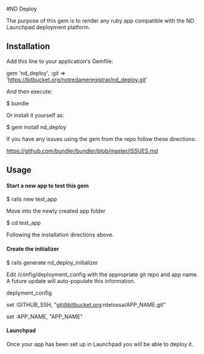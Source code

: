 #ND Deploy

The purpose of this gem is to render any ruby app compatible with the ND Launchpad deployment platform.

## Installation

Add this line to your application's Gemfile:

gem 'nd_deploy', :git => 'https://bitbucket.org/notredameregistrar/nd_deploy.git'

And then execute:

$ bundle

Or install it yourself as:

$ gem install nd_deploy

If you have any issues using the gem from the repo follow these directions:

https://github.com/bundler/bundler/blob/master/ISSUES.md

## Usage

<h4>Start a new app to test this gem</h4>

$ rails new test_app

Move into the newly created app folder

$ cd test_app

Following the installation directions above.

<h4>Create the initializer</h4>

$ rails generate nd_deploy_initializer

Edit /config/deployment_config with the appropriate git repo and app name.  A future update will auto-populate this information.

deplyment_config

set :GITHUB_SSH, "git@bitbucket.org:rdelossa/APP_NAME.git"

set :APP_NAME, "APP_NAME"

<h4>Launchpad</h4>

Once your app has been set up in Launchpad you will be able to deploy it.

